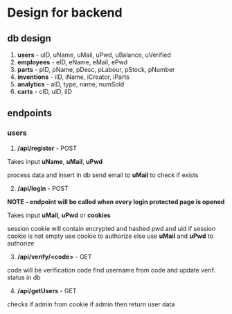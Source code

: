 ﻿# Design for backend

## db design

1. **users** - uID, uName, uMail, uPwd, uBalance, uVerified
2. **employees** - eID, eName, eMail, ePwd
3. **parts** - pID, pName, pDesc, pLabour, pStock, pNumber
4. **inventions** - iID, iName, iCreator, iParts
5. **analytics** - aID, type, name, numSold
6. **carts** - cID, uID, iID

## endpoints

### users

1. **/api/register** - POST

Takes input **uName**, **uMail**, **uPwd**

process data and insert in db
send email to **uMail** to check if exists

2. **/api/login** - POST

**NOTE - endpoint will be called when every login protected page is opened**

Takes input **uMail**, **uPwd** or **cookies**

session cookie will contain encrypted and hashed pwd and uid
if session cookie is not empty use cookie to authorize
else use **uMail** and **uPwd** to authorize

3. **/api/verify/\<code>** - GET

code will be verification code
find username from code and update verif. status in db

4. **/api/getUsers** - GET

checks if admin from cookie
if admin then return user data
